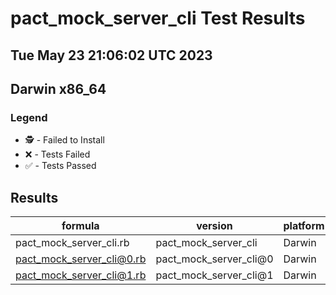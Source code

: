 # pact_mock_server_cli Test Results
## Tue May 23 21:06:02 UTC 2023
## Darwin x86_64
### Legend
- 🕵️ - Failed to Install
- ❌ - Tests Failed
- ✅ - Tests Passed

## Results
| formula | version | platform | arch | result |
| ------- | ------- | -------- | ---- | ------ |
| pact_mock_server_cli.rb | pact_mock_server_cli | Darwin | x86_64 | ✅ |
| pact_mock_server_cli@0.rb | pact_mock_server_cli@0 | Darwin | x86_64 | ✅ |
| pact_mock_server_cli@1.rb | pact_mock_server_cli@1 | Darwin | x86_64 | ✅ |
